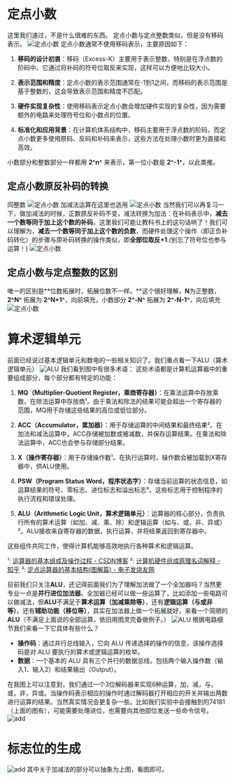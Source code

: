 # 定点小数
这里我们速过，不是什么很难的东西。
定点小数与定点整数类似，但是没有移码表示。
![定点小数](/image/2/new1.png)
定点小数通常不使用移码表示，主要原因如下：

1. **移码的设计初衷**：移码（Excess-K）主要用于表示整数，特别是在浮点数的阶码中。它通过将补码的符号位取反来实现，这样可以方便地比较大小。

2. **表示范围和精度**：定点小数的表示范围通常在-1到1之间，而移码的表示范围是基于整数的，这会导致表示范围和精度不匹配。

3. **硬件实现复杂性**：使用移码表示定点小数会增加硬件实现的复杂性，因为需要额外的电路来处理符号位和小数点的位置。

4. **标准化和应用背景**：在计算机体系结构中，移码主要用于浮点数的阶码，而定点小数更多使用原码、反码和补码来表示，这些方法在处理小数时更为直接和高效。

小数部分和整数部分一样都用 **2^n^** 来表示，第一位小数是 **2^-1^**，以此类推。
## 定点小数原反补码的转换
同整数
![定点小数](/image/2/new2.png)
加减法运算在这里也适用
![定点小数](/image/2/new3.png)
当然我们可以再复习一下，做加减法的时候，正数原反补码不变，减法转换为加法：在补码表示中，**减去一个数等同于加上这个数的补码**，这里我们可能让教科书上的这句话哄了！我们可以理解为，**减去一个数等同于加上这个数的负数**，而硬件处理这个操作（即正负补码转化）的步骤与原补码转换的操作类似，即**全部位取反+1**.(别忘了符号位也参与运算！)
![定点小数](/image/2/new4.png)

## 定点小数与定点整数的区别
唯一的区别是**位数拓展时，拓展位数不一样。**这个很好理解，**N**为正整数，**2^N^** 拓展为 **2^N+1^**，向前填充，小数部分 **2^-N^** 拓展为 **2^-N-1^**，向后填充
![定点小数](/image/2/new5.png)

# 算术逻辑单元
前面已经说过基本逻辑单元和数电的一些相关知识了。我们重点看一下ALU（算术逻辑单元）
![ALU](/image/2/ALU.png)
我们看到图中有很多术语：
这些术语都是计算机运算器中的重要组成部分，每个部分都有特定的功能：

1. **MQ（Multiplier-Quotient Register，乘商寄存器）**：在乘法运算中存放乘数，在除法运算中存放商¹。由于乘法和除法的结果可能会超出一个寄存器的范围，MQ用于存储这些结果的高位或低位部分。

2. **ACC（Accumulator，累加器）**：用于存储运算的中间结果和最终结果²。在加法和减法运算中，ACC存储被加数或被减数，并保存运算结果。在乘法和除法运算中，ACC也会参与存储部分结果。

3. **X（操作寄存器）**：用于存储操作数¹。在执行运算时，操作数会被加载到X寄存器中，供ALU使用。

4. **PSW（Program Status Word，程序状态字）**：存储当前运算的状态信息，如运算结果的符号、零标志、进位标志和溢出标志³。这些标志用于控制程序的执行流程和错误处理。

5. **ALU（Arithmetic Logic Unit，算术逻辑单元）**：运算器的核心部分，负责执行所有的算术运算（如加、减、乘、除）和逻辑运算（如与、或、非、异或）²。ALU接收来自寄存器的数据，执行运算，并将结果返回到寄存器中。

这些组件共同工作，使得计算机能够高效地执行各种算术和逻辑运算。

¹: [运算器的基本组成及操作过程 - CSDN博客](https://blog.csdn.net/weixin_44915226/article/details/123232816)
²: [计算机硬件组成原理名词解释 - 知乎](https://zhuanlan.zhihu.com/p/356538531)
³: [定点运算器的基本结构(图解篇) - 电子发烧友网](https://www.elecfans.com/baike/computer/taishiji/20100413215658.html)

目前我们只关注**ALU**，还记得前面我们为了理解加法做了一个全加器吗？当然更专业一点是**并行进位加法器**。全加器已经可以做一些运算了，比如添加一些电路可以做减法，但**ALU**不满足于**算术运算（加减乘除等）**，还有**逻辑运算（与或非等）**，还有**辅助功能（移位等）**，其实在加法器上做一个拓展就好，来看一个简陋的**ALU**（不满足上面说的全部运算，依旧用图灵完备做例子。）
![ALU](/image/2/ALU1.png)
根据电路细节我们来看一下它具体有些什么？
- **操作码**：通过并行总线输入，它向 ALU 传递选择的操作的信息，该操作选择码是对 ALU 要执行的算术或逻辑运算的枚举。
- **数据**：一个基本的 ALU 具有三个并行的数据总线，包括两个输入操作数（输入1、输入2）和结果输出（Output）。

在我图上可以注意到，我们通过一个3位解码器来实现6种运算，加，减，与，或，非，异或。当操作码表示相应的操作时通过解码器打开相应的开关并输出两数进行运算的结果。当然真实情况会更复杂一些。比如我们实验中会接触到的74181（上面的图有），可能需要处理进位，也需要向其他部位发送一些命令信号。
![add](/image/2/add.png)

# 标志位的生成
![add](/image/2/add1.png)
 其中关于加减法的部分可以抽象为上图，看图即可。

